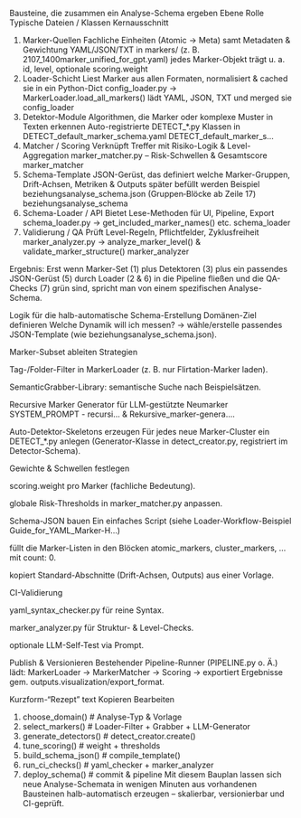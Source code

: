 Bausteine, die zusammen ein Analyse-Schema ergeben
Ebene	Rolle	Typische Dateien / Klassen	Kernausschnitt
1. Marker-Quellen	Fachliche Einheiten (Atomic → Meta) samt Metadaten & Gewichtung	YAML/JSON/TXT in markers/ (z. B. 2107_1400marker_unified_for_gpt.yaml)	jedes Marker-Objekt trägt u. a. id, level, optionale scoring.weight
2. Loader-Schicht	Liest Marker aus allen Formaten, normalisiert & cached sie in ein Python-Dict	config_loader.py → MarkerLoader.load_all_markers() lädt YAML, JSON, TXT und merged sie config_loader	
3. Detektor-Module	Algorithmen, die Marker oder komplexe Muster in Texten erkennen	Auto-registrierte DETECT_*.py Klassen in DETECT_default_marker_schema.yaml DETECT_default_marker_s…	
4. Matcher / Scoring	Verknüpft Treffer mit Risiko-Logik & Level-Aggregation	marker_matcher.py – Risk-Schwellen & Gesamtscore marker_matcher	
5. Schema-Template	JSON-Gerüst, das definiert welche Marker-Gruppen, Drift-Achsen, Metriken & Outputs später befüllt werden	Beispiel beziehungsanalyse_schema.json (Gruppen‐Blöcke ab Zeile 17) beziehungsanalyse_schema	
6. Schema-Loader / API	Bietet Lese-Methoden für UI, Pipeline, Export	schema_loader.py → get_included_marker_names() etc. schema_loader	
7. Validierung / QA	Prüft Level-Regeln, Pflichtfelder, Zyklusfreiheit	marker_analyzer.py → analyze_marker_level() & validate_marker_structure() marker_analyzer	

Ergebnis: Erst wenn Marker-Set (1) plus Detektoren (3) plus ein passendes JSON-Gerüst (5) durch Loader (2 & 6) in die Pipeline fließen und die QA-Checks (7) grün sind, spricht man von einem spezifischen Analyse-Schema.

Logik für die halb-automatische Schema-Erstellung
Domänen-Ziel definieren
Welche Dynamik will ich messen? → wähle/erstelle passendes JSON-Template (wie beziehungsanalyse_schema.json).

Marker-Subset ableiten
Strategien

Tag-/Folder-Filter in MarkerLoader (z. B. nur Flirtation-Marker laden).

SemanticGrabber-Library: semantische Suche nach Beispielsätzen.

Recursive Marker Generator für LLM-gestützte Neumarker SYSTEM_PROMPT - recursi… & Rekursive_marker-genera….

Auto-Detektor-Skeletons erzeugen
Für jedes neue Marker-Cluster ein DETECT_*.py anlegen (Generator-Klasse in detect_creator.py, registriert im Detector-Schema).

Gewichte & Schwellen festlegen

scoring.weight pro Marker (fachliche Bedeutung).

globale Risk-Thresholds in marker_matcher.py anpassen.

Schema-JSON bauen
Ein einfaches Script (siehe Loader-Workflow-Beispiel Guide_for_YAML_Marker-H…)

füllt die Marker-Listen in den Blöcken atomic_markers, cluster_markers, … mit count: 0.

kopiert Standard-Abschnitte (Drift-Achsen, Outputs) aus einer Vorlage.

CI-Validierung

yaml_syntax_checker.py für reine Syntax.

marker_analyzer.py für Struktur- & Level-Checks.

optionale LLM-Self-Test via Prompt.

Publish & Versionieren
Bestehender Pipeline-Runner (PIPELINE.py o. Ä.) lädt:
MarkerLoader → MarkerMatcher → Scoring → exportiert Ergebnisse gem. outputs.visualization/export_format.

Kurzform-“Rezept”
text
Kopieren
Bearbeiten
1. choose_domain()         # Analyse-Typ & Vorlage
2. select_markers()        # Loader-Filter + Grabber + LLM-Generator
3. generate_detectors()    # detect_creator.create()
4. tune_scoring()          # weight + thresholds
5. build_schema_json()     # compile_template()
6. run_ci_checks()         # yaml_checker + marker_analyzer
7. deploy_schema()         # commit & pipeline
Mit diesem Bauplan lassen sich neue Analyse-Schemata in wenigen Minuten aus vorhandenen Bausteinen halb-automatisch erzeugen – skalierbar, versionierbar und CI-geprüft.
